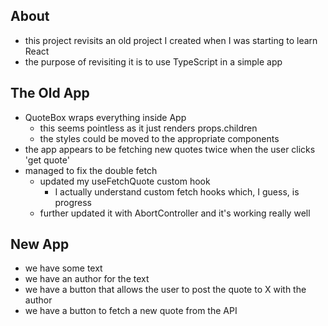 ## About

- this project revisits an old project I created when I was starting to learn React
- the purpose of revisiting it is to use TypeScript in a simple app

## The Old App

- QuoteBox wraps everything inside App
  - this seems pointless as it just renders props.children
  - the styles could be moved to the appropriate components
- the app appears to be fetching new quotes twice when the user clicks 'get quote'
- managed to fix the double fetch
  - updated my useFetchQuote custom hook
    - I actually understand custom fetch hooks which, I guess, is progress
  - further updated it with AbortController and it's working really well

## New App

- we have some text
- we have an author for the text
- we have a button that allows the user to post the quote to X with the author
- we have a button to fetch a new quote from the API
